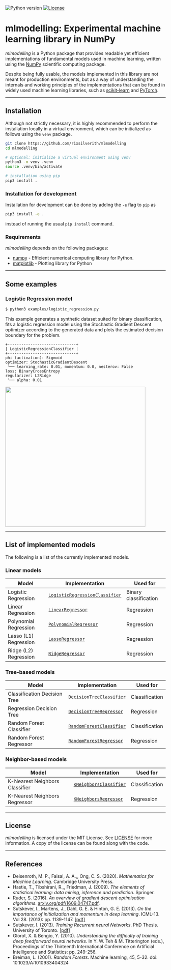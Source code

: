 ![Python version](https://img.shields.io/badge/python-3.7%2B-g)
[![License](https://img.shields.io/github/license/rixsilverith/mlmodelling?color=g)](https://github.com/rixsilverith/mlmodelling/blob/main/LICENSE)

# mlmodelling: Experimental machine learning library in NumPy

*mlmodelling* is a Python package that provides readable yet efficient
implementations of fundamental models used in machine learning, written using the [NumPy](https://numpy.org/)
scientific computing package.

Despite being fully usable, the models implemented in this library are not
meant for production environments, but as a way of understanding the internals
and working principles of the implementations that can be found in widely used
machine learning libraries, such as [scikit-learn](https://scikit-learn.org/stable/index.html)
and [PyTorch](https://pytorch.org/).

---

## Installation

Although not strictly necessary, it is highly recommended to perform the
installation locally in a virtual environment, which can be initialized as
follows using the `venv` package.

```bash
git clone https://github.com/rixsilverith/mlmodelling
cd mlmodelling

# optional: initialize a virtual environment using venv
python3 -m venv .venv
source .venv/bin/activate

# installation using pip
pip3 install .
```

### Installation for development

Installation for development can be done by adding the `-e` flag to `pip` as

```bash
pip3 install -e .
```

instead of running the usual `pip install` command.

### Requirements

*mlmodelling* depends on the following packages:

- [numpy](https://numpy.org/) - Efficient numerical computing library for Python.
- [matplotlib](https://matplotlib.org/) - Plotting library for Python

---

## Some examples

### Logistic Regression model

```bash
$ python3 examples/logistic_regression.py
```
This example generates a synthetic dataset suited for binary classification, fits a logistic regression model
using the Stochastic Gradient Descent optimizer according to the generated data and plots the estimated decision
boundary for the problem.

```
+------------------------------+
| LogisticRegressionClassifier |
+------------------------------+
phi (activation): Sigmoid
optimizer: StochasticGradientDescent
 └── learning_rate: 0.01, momentum: 0.0, nesterov: False
loss: BinaryCrossEntropy
regularizer: L2Ridge
 └── alpha: 0.01
```

<p><img src="imgs/logistic_regression_example.png" width="440"\></p>

---

## List of implemented models

The following is a list of the currently implemented models.

### Linear models

**Model** | **Implementation** | **Used for**
--- | --- | ---
Logistic Regression | [`LogisticRegressionClassifier`](mlmodelling/linear_models/logistic_regression.py) | Binary classification
Linear Regression | [`LinearRegressor`](mlmodelling/linear_models/regression.py) | Regression
Polynomial Regression | [`PolynomialRegressor`](mlmodelling/linear_models/regression.py) | Regression
Lasso (L1) Regression | [`LassoRegressor`](mlmodelling/linear_models/regression.py) | Regression
Ridge (L2) Regression | [`RidgeRegressor`](mlmodelling/linear_models/regression.py) | Regression

### Tree-based models

**Model** | **Implementation** | **Used for**
--- | --- | ---
Classification Decision Tree | [`DecisionTreeClassifier`](mlmodelling/decision_trees/decision_tree.py) | Classification
Regression Decision Tree | [`DecisionTreeRegressor`](mlmodelling/decision_trees/decision_tree.py) | Regression
Random Forest Classifier | [`RandomForestClassifier`](mlmodelling/decision_trees/random_forest.py) | Classification
Random Forest Regressor | [`RandomForestRegressor`](mlmodelling/decision_trees/random_forest.py) | Regression

### Neighbor-based models

**Model** | **Implementation** | **Used for**
--- | --- | ---
K-Nearest Neighbors Classifier | [`KNeighborsClassifier`](mlmodelling/neighbors/k_nearest_neighbors.py) | Classification
K-Nearest Neighbors Regressor | [`KNeighborsRegressor`](mlmodelling/neighbors/k_nearest_neighbors.py) | Regression

---

## License

*mlmodelling* is licensed under the MIT License. See [LICENSE](LICENSE) for more information.
A copy of the license can be found along with the code.

---

## References

- Deisenroth, M. P., Faisal, A. A.,, Ong, C. S. (2020). *Mathematics for Machine Learning*. Cambridge University Press.
- Hastie, T., Tibshirani, R.,, Friedman, J. (2009). *The elements of statistical learning: data mining, inference and prediction*. Springer.
- Ruder, S. (2016). *An overview of gradient descent optimisation algorithms*. [arxiv.org/pdf/1609.04747.pdf](https://arxiv.org/pdf/1609.04747.pdf).
- Sutskever, I., Martens, J., Dahl, G. E. & Hinton, G. E. (2013). *On the importance of initialization and momentum in deep learning*. ICML-13. Vol 28. (2013): pp. 1139-1147. [[pdf]](https://www.cs.utoronto.ca/~ilya/pubs/2013/1051_2.pdf)
- Sutskever, I. (2013). *Training Recurrent neural Networks*. PhD Thesis. University of Toronto. [[pdf]](https://www.cs.utoronto.ca/~ilya/pubs/ilya_sutskever_phd_thesis.pdf)
- Glorot, X. & Bengio, Y. (2010). *Understanding the difficulty of training deep feedforward neural networks*. In Y. W. Teh & M. Titterington (eds.), Proceedings of the Thirteenth International Conference on Artificial Intelligence and Statistics: pp. 249-256.
- Breiman, L. (2001). *Random Forests*. Machine learning, 45, 5-32. doi: 10.1023/A:1010933404324

